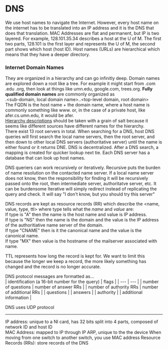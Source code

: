 # DNS
We use host names to navigate the Internet. However, every host name on the internet has to be translated into an IP address and it is the DNS that does that translation. 
MAC Addresses are flat and permanent, but IP is two layered. For example, 128.101.35.34 describes a host at the U of M. The first two parts, 128.101 is the first layer and represents the U of M, the second part shows which host (host ID). Host names (URLs) are hierarchical which means that they have a deeper directory. 

### Internet Domain Names
They are organized in a hierarchy and can go infinitly deep. Domain names are explored down a root like a tree. For example it might start from .com .edu .org, then look at things like umn.edu, google.com, trees.org. **Fully qualified domain names** are commonly organized as  
<host name>.<sub-domain, local domain name>.<second level domain>.<top-level domain, root domain>  
The FQDN is the host name + the domain name, where a host name is commonly something like www. or, in the case of a private host, like afer.cs.umn.edu, it would be afer.  
[Hierarchy descriptions](https://www.inetdaemon.com/tutorials/internet/dns/operation/hierarchy.shtml) should be taken with a grain of salt because it seems like different sources have different names for the hierarchy.  
There exist 13 root servers in total. When searching for a DNS, host DNS queries will first search the local name servers, then the root server, and then down to other local DNS servers (authoritative server) until the name is either found or it returns DNE. DNS is decentralized. After a DNS search, a mapping is created for quicker lookup next tie. Each DNS server has a database that can look up host names.  

DNS queriers can work recursively or iteratively. Recursive puts the burden of name resolution on the contacted name server. If a local name server does not know, then the responsibility for finding it will be recursively passed onto the root, then intermediate server, authoritatve server, etc. It can be burdensome
Iterative will simply redirect instead of replicating the query and check. It will say "I don't know, but you should try this server"  

DNS records are kept as resource records (RR) which describe the <name, value, type, ttl> where type tells what the *name* and *value* are:  
If type is "A" then the name is the host name and value is IP address.  
If type is "NS" then the name is the domain and the value is the IP address of the authoritiative name server of the domain.  
If type "CNAME" then is it the canonical name and the value is the canonical name.  
If type "MX" then value is the hostname of the mailserver associated with name.  

TTL represents how long the record is kept for. We want to limit this because the longer we keep a record, the more likely something has changed and the record is no longer accurate. 

DNS protocol messages are formatted as...  
| identification (a 16-bit number for the query) | flags |
| --- | --- |
| number of questions | number of answer RRs |
| number of authority RRs | number of additional RRs |
| questions |
| answers | 
| authority |
| additional information |


DNS uses UDP protocol 

---
IP address: unique to a NI card, has 32 bits split into 4 parts, composed of network ID and host ID  
MAC Address: mapped to IP through IP ARP, unique to the the device  When moving from one switch to another switch, you use MAC address
Resource Records (RRs): store records of the DNS
